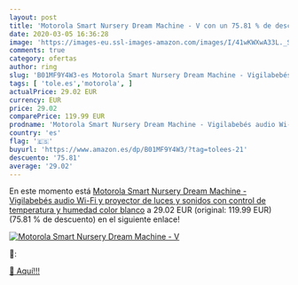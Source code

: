 ```yaml
---
layout: post
title: 'Motorola Smart Nursery Dream Machine - V con un 75.81 % de descuento'
date: 2020-03-05 16:36:28
image: 'https://images-eu.ssl-images-amazon.com/images/I/41wKWXwA33L._SL200_.jpg'
comments: true
category: ofertas
author: ring
slug: 'B01MF9Y4W3-es Motorola Smart Nursery Dream Machine - Vigilabebés audio...'
tags: [ 'tole.es','motorola', ]
actualPrice: 29.02 EUR
currency: EUR
price: 29.02
comparePrice: 119.99 EUR
prodname: 'Motorola Smart Nursery Dream Machine - Vigilabebés audio Wi-Fi y proyector de luces y sonidos con control de temperatura y humedad  color blanco'
country: 'es'
flag: '🇪🇸'
buyurl: 'https://www.amazon.es/dp/B01MF9Y4W3/?tag=tolees-21'
descuento: '75.81'
average: '29.02'
---
```


En este momento está [Motorola Smart Nursery Dream Machine - Vigilabebés audio Wi-Fi y proyector de luces y sonidos con control de temperatura y humedad  color blanco](https://www.amazon.es/dp/B01MF9Y4W3/?tag=tolees-21) a 29.02 EUR (original: 119.99 EUR) (75.81 %  de descuento) en el siguiente enlace!

[![Motorola Smart Nursery Dream Machine - V](https://images-eu.ssl-images-amazon.com/images/I/41wKWXwA33L._SL200_.jpg)](https://www.amazon.es/dp/B01MF9Y4W3/?tag=tolees-21)

🔎:


[🛒 Aquí!!!](https://www.amazon.es/dp/B01MF9Y4W3/?tag=tolees-21)
